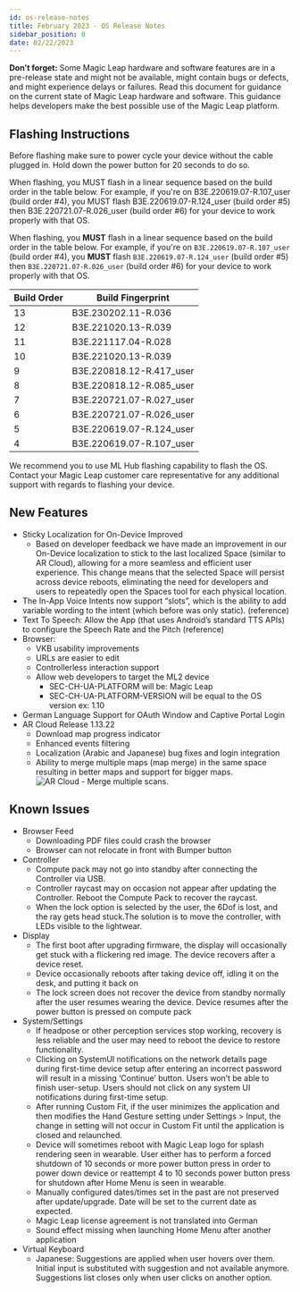 ```yaml
---
id: os-release-notes
title: February 2023 - OS Release Notes
sidebar_position: 0
date: 02/22/2023
---
```


**Don’t forget:** Some Magic Leap hardware and software features are in a pre-release state and might not be available, might contain bugs or defects, and might experience delays or failures. Read this document for guidance on the current state of Magic Leap hardware and software. This guidance helps developers make the best possible use of the Magic Leap platform.

## Flashing Instructions

Before flashing make sure to power cycle your device without the cable plugged in. Hold down the power button for 20 seconds to do so.

When flashing, you MUST flash in a linear sequence based on the build order in the table below. For example, if you're on B3E.220619.07-R.107_user (build order #4), you MUST flash B3E.220619.07-R.124_user (build order #5) then B3E.220721.07-R.026_user (build order #6) for your device to work properly with that OS.

When flashing, you **MUST** flash in a linear sequence based on the build order in the table below. For example, if you're on `B3E.220619.07-R.107_user` (build order #4), you **MUST** flash `B3E.220619.07-R.124_user` (build order #5) then `B3E.220721.07-R.026_user` (build order #6) for your device to work properly with that OS.

| Build Order | Build Fingerprint        |
| ----------- | ------------------------ |
| 13          | B3E.230202.11-R.036      |
| 12          | B3E.221020.13-R.039      |
| 11          | B3E.221117.04-R.028      |
| 10          | B3E.221020.13-R.039      |
| 9           | B3E.220818.12-R.417_user |
| 8           | B3E.220818.12-R.085_user |
| 7           | B3E.220721.07-R.027_user |
| 6           | B3E.220721.07-R.026_user |
| 5           | B3E.220619.07-R.124_user |
| 4           | B3E.220619.07-R.107_user |

We recommend you to use ML Hub flashing capability to flash the OS. Contact your Magic Leap customer care representative for any additional support with regards to flashing your device.

## New Features

- Sticky Localization for On-Device Improved
  - Based on developer feedback we have made an improvement in our On-Device localization to stick to the last localized Space (similar to AR Cloud), allowing for a more seamless and efficient user experience. This change means that the selected Space will persist across device reboots, eliminating the need for developers and users to repeatedly open the Spaces tool for each physical location.
- The In-App Voice Intents now support “slots”, which is the ability to add variable wording to the intent (which before was only static). (reference)
- Text To Speech: Allow the App (that uses Android’s standard TTS APIs) to configure the Speech Rate and the Pitch (reference)
- Browser:
  - VKB usability improvements
  - URLs are easier to edit
  - Controllerless interaction support
  - Allow web developers to target the ML2 device
    - SEC-CH-UA-PLATFORM will be: Magic Leap
    - SEC-CH-UA-PLATFORM-VERSION will be equal to the OS version ex: 1.10
- German Language Support for OAuth Window and Captive Portal Login
- AR Cloud Release 1.13.22
  - Download map progress indicator
  - Enhanced events filtering
  - Localization (Arabic and Japanese) bug fixes and login integration
  - Ability to merge multiple maps (map merge) in the same space resulting in better maps and support for bigger maps.  
![AR Cloud - Merge multiple scans.](/img/releases/merge-scans.png)

## Known Issues

- Browser Feed
  - Downloading PDF files could crash the browser
  - Browser can not relocate in front with Bumper button
- Controller
  - Compute pack may not go into standby after connecting the Controller via USB.
  - Controller raycast may on occasion not appear after updating the Controller.  Reboot the Compute Pack to recover the raycast.
  - When the lock option is selected by the user, the 6Dof is lost, and the ray gets head stuck.The solution is to move the controller, with LEDs visible to the lightwear.
- Display
  - The first boot after upgrading firmware, the display will occasionally get stuck with a flickering red image. The device recovers after a device reset.
  - Device occasionally reboots after taking device off, idling it on the desk, and putting it back on
  - The lock screen does not recover the device from standby normally after the user resumes wearing the device. Device resumes after the power button is pressed on compute pack
- System/Settings
  - If headpose or other perception services stop working, recovery is less reliable and the user may need to reboot the device to restore functionality.
  - Clicking on SystemUI notifications on the network details page during first-time device setup after entering an incorrect password will result in a missing ‘Continue’ button. Users won’t be able to finish user-setup. Users should not click on any system UI notifications during first-time setup.
  - After running Custom Fit, if the user minimizes the application and then modifies the Hand Gesture setting under Settings > Input, the change in setting will not occur in Custom Fit until the application is closed and relaunched.
  - Device will sometimes reboot with Magic Leap logo for splash rendering seen in wearable. User either has to perform a forced shutdown of 10 seconds or more power button press in order to power down device or reattempt 4 to 10 seconds power button press for shutdown after Home Menu is seen in wearable.
  - Manually configured dates/times set in the past are not preserved after update/upgrade. Date will be set to the current date as expected.
  - Magic Leap license agreement is not translated into German
  - Sound effect missing when launching Home Menu after another application
- Virtual Keyboard
  - Japanese: Suggestions are applied when user hovers over them. Initial input is substituted with suggestion and not available anymore. Suggestions list closes only when user clicks on another option.
